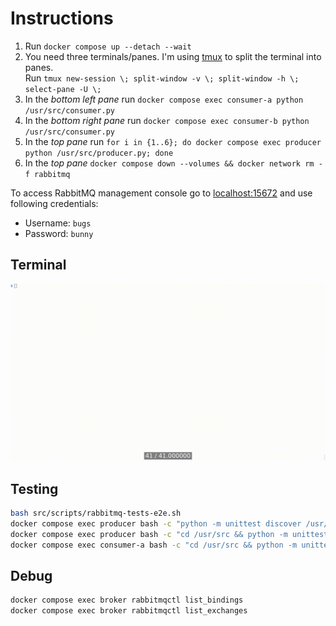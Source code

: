 # Instructions

1. Run `docker compose up --detach --wait`
2. You need three terminals/panes.
I'm using [tmux](https://github.com/tmux/tmux/wiki) to split the terminal into panes.
   <br>
   Run `tmux new-session \; split-window -v \; split-window -h \; select-pane -U \;`
3. In the *bottom left pane* run `docker compose exec consumer-a python /usr/src/consumer.py`
4. In the *bottom right pane* run `docker compose exec consumer-b python /usr/src/consumer.py`
5. In the *top pane* run `for i in {1..6}; do docker compose exec producer python /usr/src/producer.py; done`
6. In the *top pane* `docker compose down --volumes && docker network rm -f rabbitmq`

To access RabbitMQ management console go to [localhost:15672](http://localhost:15672) and use following credentials:
* Username: `bugs`
* Password: `bunny`

## Terminal

![Work Queue](docs/assets/messaging-work-queue-timer.gif)

## Testing

```bash
bash src/scripts/rabbitmq-tests-e2e.sh
docker compose exec producer bash -c "python -m unittest discover /usr/src"
docker compose exec producer bash -c "cd /usr/src && python -m unittest /usr/src/tests/test_producer.py"
docker compose exec consumer-a bash -c "cd /usr/src && python -m unittest /usr/src/tests/test_consumer.py"
```

## Debug

```bash
docker compose exec broker rabbitmqctl list_bindings
docker compose exec broker rabbitmqctl list_exchanges
```